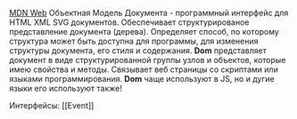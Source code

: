 [MDN Web](https://developer.mozilla.org/ru/docs/Web/API/Document_Object_Model)
Объектная Модель Документа - программный интерфейс для HTML XML SVG документов.
Обеспечивает структурированое представление документа (дерева). Определяет способ, по которому структура может быть доступна для программы, для изменения структуры документа, его стиля и содержания.
<b>Dom</b> представляет документ в виде структурированной группы узлов и объектов, которые имею свойства и методы.
Связывает веб страницы со скриптами или языками программирования.
<b>Dom</b> чаще используют в JS, но и дугие языки его используют также!

Интерфейсы:
[[Event]]
